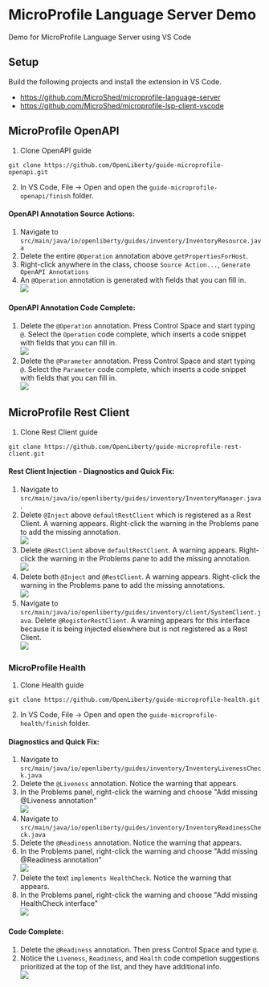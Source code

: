 # MicroProfile Language Server Demo

Demo for MicroProfile Language Server using VS Code

## Setup
Build the following projects and install the extension in VS Code.
- https://github.com/MicroShed/microprofile-language-server
- https://github.com/MicroShed/microprofile-lsp-client-vscode

## MicroProfile OpenAPI
1. Clone OpenAPI guide
```
git clone https://github.com/OpenLiberty/guide-microprofile-openapi.git
```
2. In VS Code, File -> Open and open the `guide-microprofile-openapi/finish` folder.

#### OpenAPI Annotation Source Actions:
1. Navigate to `src/main/java/io/openliberty/guides/inventory/InventoryResource.java`
1. Delete the entire `@Operation` annotation above `getPropertiesForHost`.
1. Right-click anywhere in the class, choose `Source Action...`, `Generate OpenAPI Annotations`
1. An `@Operation` annotation is generated with fields that you can fill in.  
![](images/OpenAPI-Source-Action-Operation.gif)

#### OpenAPI Annotation Code Complete:
1. Delete the `@Operation` annotation.  Press Control Space and start typing `@`.  Select the `Operation` code complete, which inserts a code snippet with fields that you can fill in.  
![](images/OpenAPI-Snippet-Operation.gif)
1. Delete the `@Parameter` annotation.  Press Control Space and start typing `@`.  Select the `Parameter` code complete, which inserts a code snippet with fields that you can fill in.  
![](images/OpenAPI-Snippet-Parameter.gif)

## MicroProfile Rest Client

1. Clone Rest Client guide
```
git clone https://github.com/OpenLiberty/guide-microprofile-rest-client.git
```

#### Rest Client Injection - Diagnostics and Quick Fix:
1. Navigate to `src/main/java/io/openliberty/guides/inventory/InventoryManager.java`.
1. Delete `@Inject` above `defaultRestClient` which is registered as a Rest Client. A warning appears. Right-click the warning in the Problems pane to add the missing annotation.  
![](images/RestClient-QuickFix-Inject.gif)
1. Delete `@RestClient` above `defaultRestClient`. A warning appears. Right-click the warning in the Problems pane to add the missing annotation.  
![](images/RestClient-QuickFix-RestClient.gif)
1. Delete both `@Inject` and `@RestClient`. A warning appears. Right-click the warning in the Problems pane to add the missing annotations.  
![](images/RestClient-QuickFix-Multiple.gif)
1. Navigate to `src/main/java/io/openliberty/guides/inventory/client/SystemClient.java`. Delete `@RegisterRestClient`. A warning appears for this interface because it is being injected elsewhere but is not registered as a Rest Client.  
![](images/RestClient-Diagnostic-Missing-Register.gif)

### MicroProfile Health

1. Clone Health guide
```
git clone https://github.com/OpenLiberty/guide-microprofile-health.git
```
2. In VS Code, File -> Open and open the `guide-microprofile-health/finish` folder.

#### Diagnostics and Quick Fix:
1. Navigate to `src/main/java/io/openliberty/guides/inventory/InventoryLivenessCheck.java`
1. Delete the `@Liveness` annotation.  Notice the warning that appears.
1. In the Problems panel, right-click the warning and choose "Add missing @Liveness annotation"  
![](images/Health-QuickFix-Liveness.gif)
1. Navigate to `src/main/java/io/openliberty/guides/inventory/InventoryReadinessCheck.java`
1. Delete the `@Readiness` annotation.  Notice the warning that appears.
1. In the Problems panel, right-click the warning and choose "Add missing @Readiness annotation"  
![](images/Health-QuickFix-Readiness.gif)
1. Delete the text `implements HealthCheck`.  Notice the warning that appears.
1. In the Problems panel, right-click the warning and choose "Add missing HealthCheck interface"  
![](images/Health-QuickFix-Implements.gif)

#### Code Complete:
1. Delete the `@Readiness` annotation.  Then press Control Space and type `@`.
1. Notice the `Liveness`, `Readiness`, and `Health` code competion suggestions prioritized at the top of the list, and they have additional info.  
![](images/Health-CodeComplete.gif)

